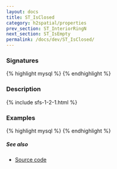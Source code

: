 ```yaml
---
layout: docs
title: ST_IsClosed
category: h2spatial/properties
prev_section: ST_InteriorRingN
next_section: ST_IsEmpty
permalink: /docs/dev/ST_IsClosed/
---
```


### Signatures

{% highlight mysql %}
{% endhighlight %}

### Description



{% include sfs-1-2-1.html %}

### Examples

{% highlight mysql %}
{% endhighlight %}

##### See also

* <a href="https://github.com/irstv/H2GIS/blob/master/h2spatial/src/main/java/org/h2gis/h2spatial/internal/function/spatial/properties/ST_IsClosed.java" target="_blank">Source code</a>
